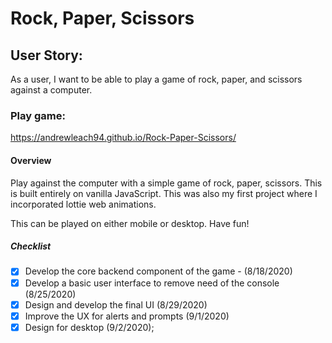 # Rock, Paper, Scissors
## User Story: 
As a user, I want to be able to play a game of rock, paper, and scissors against a computer.

### Play game:
https://andrewleach94.github.io/Rock-Paper-Scissors/


#### Overview

Play against the computer with a simple game of rock, paper, scissors. This is built entirely on vanilla JavaScript. This was also my first project where I incorporated lottie web animations.

This can be played on either mobile or desktop. Have fun!


##### Checklist

- [x] Develop the core backend component of the game - (8/18/2020)
- [x] Develop a basic user interface to remove need of the console (8/25/2020)
- [x] Design and develop the final UI (8/29/2020)
- [x] Improve the UX for alerts and prompts (9/1/2020)
- [x] Design for desktop (9/2/2020);